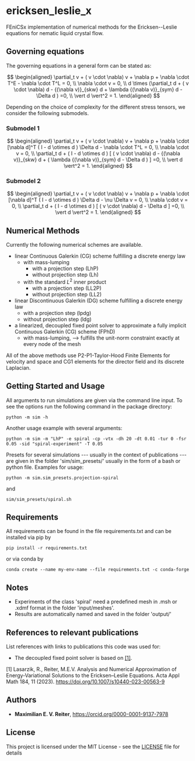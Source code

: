 # ericksen_leslie_x
FEniCSx implementation of numerical methods for the Ericksen--Leslie equations for nematic liquid crystal flow. 

## Governing equations
The governing equations in a general form can be stated as:

$$
\begin{aligned}
\partial_t  v + ( v \cdot \nabla)  v  + \nabla  p + \nabla \cdot T^E  - \nabla \cdot  T^L = 0,
\\
\nabla \cdot  v = 0,
\\
d \times   (\partial_t  d + ( v \cdot \nabla)  d - {(\nabla  v)}_{skw}  d +  \lambda {(\nabla  v)}_{sym}  d - \Delta  d   ) =0,
\\
\vert d \vert^2 = 1.
\end{aligned}
$$

Depending on the choice of complexity for the different stress tensors, we consider the following submodels.

### Submodel 1

$$
\begin{aligned}
\partial_t  v + ( v \cdot \nabla)  v  + \nabla  p +  \nabla \cdot [\nabla  d]^T   ( I -  d \otimes  d   ) \Delta d    - \nabla \cdot  T^L = 0,
\\
\nabla \cdot  v = 0,
\\
\partial_t  d +   ( I -  d \otimes  d   ) [ ( v \cdot \nabla)  d - {(\nabla  v)}_{skw}  d +   ( \lambda {(\nabla  v)}_{sym}  d - \Delta  d   ) ] =0,
\\
\vert d \vert^2 = 1.
\end{aligned}
$$

### Submodel 2

$$
\begin{aligned}
\partial_t  v + ( v \cdot \nabla)  v  + \nabla  p  + \nabla \cdot [\nabla  d]^T   ( I -  d \otimes  d   ) \Delta d  - \nu \Delta v = 0,
\\
\nabla \cdot  v = 0,
\\
\partial_t  d +   ( I -  d \otimes  d   ) [ ( v \cdot \nabla)  d - \Delta  d   ] =0,
\\
\vert d \vert^2 = 1.
\end{aligned}
$$


## Numerical Methods

Currently the following numerical schemes are available.
- linear Continuous Galerkin (CG) scheme fulfilling a discrete energy law
    - with mass-lumping
        - with a projection step (LhP)
        - without projection step (Lh)
    - with the standard $L^2$ inner product
        - with a projection step (LL2P)
        - without projection step (LL2)
- linear Discontinuous Galerkin (DG) scheme fulfilling a discrete energy law
    - with a projection step (lpdg)
    - without projection step (ldg)
- a linearized, decoupled fixed point solver to approximate a fully implicit Continuous Galerkin (CG) scheme (FPhD)
    - with mass-lumping, --> fulfills the unit-norm constraint exactly at every node of the mesh

All of the above methods use P2-P1-Taylor-Hood Finite Elements for velocity and space and CG1 elements for the director field and its discrete Laplacian.


## Getting Started and Usage

All arguments to run simulations are given via the command line input. To see the options run the following command in the package directory:

```
python -m sim -h
```

Another usage example with several arguments:

```
python -m sim -m "LhP" -e spiral -cp -vtx -dh 20 -dt 0.01 -tur 0 -fsr 0.05 -sid "spiral-experiment" -T 0.05
```

Presets for several simulations --- usually in the context of publications --- are given in the folder 'sim/sim_presets/' usually in the form of a bash or python file. Examples for usage:

```
python -m sim.sim_presets.projection-spiral
```
and
```
sim/sim_presets/spiral.sh
```

## Requirements

All requirements can be found in the file requirements.txt and can be installed via pip by

```
pip install -r requirements.txt
```

or via conda by

```
conda create --name my-env-name --file requirements.txt -c conda-forge
```

## Notes

- Experiments of the class 'spiral' need a predefined mesh in .msh or .xdmf format in the folder 'input/meshes'.
- Results are automatically named and saved in the folder 'output/'

## References to relevant publications

List references with links to publications this code was used for:
- The decoupled fixed point solver is based on [[1]](#1).

<a id="1">[1]</a> 
Lasarzik, R., Reiter, M.E.V. Analysis and Numerical Approximation of Energy-Variational Solutions to the Ericksen–Leslie Equations. Acta Appl Math 184, 11 (2023). https://doi.org/10.1007/s10440-023-00563-9


## Authors

* **Maximilian E. V. Reiter**, https://orcid.org/0000-0001-9137-7978

## License

This project is licensed under the MIT License - see the [LICENSE](LICENSE) file for details
